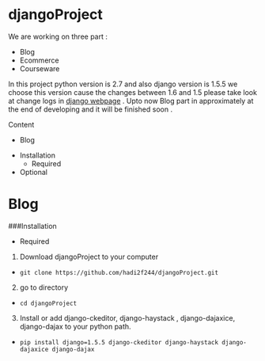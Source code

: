 djangoProject
=============

We are working on three  part :

* Blog
* Ecommerce
* Courseware

In this project python version is 2.7 and also django version is 1.5.5 we choose this version cause the changes between 1.6 and 1.5 please take look at change logs in [django webpage]( https://www.djangoproject.com/ ) . Upto now Blog part in approximately at the end of developing and it will be finished soon .

Content

* Blog
 - Installation
   - Required
 - Optional
 

Blog
================

###Installation

* Required

1. Download djangoProject to your computer
  - ```git clone https://github.com/hadi2f244/djangoProject.git```
2. go to directory
  - ```cd djangoProject```
3. Install or add django-ckeditor, django-haystack , django-dajaxice, django-dajax to your python path.
  - ``` pip install django=1.5.5 django-ckeditor django-haystack django-dajaxice django-dajax ```











